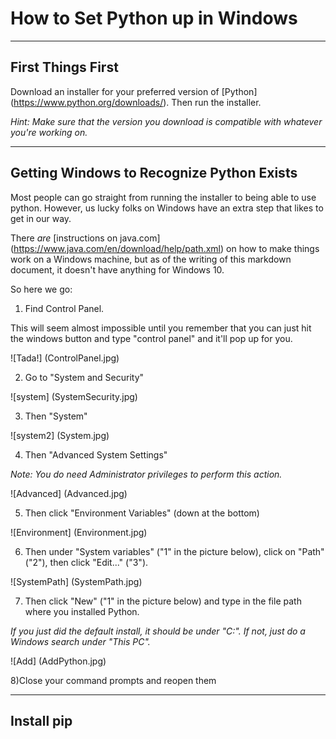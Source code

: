 # How to Set Python up in Windows

----
## First Things First
Download an installer for your preferred version of [Python] (https://www.python.org/downloads/). Then run the installer.

*Hint: Make sure that the version you download is compatible with whatever you're working on.*

----
## Getting Windows to Recognize Python Exists
Most people can go straight from running the installer to being able to use python. However, us lucky folks on Windows have an extra step that likes to get in our way.

There *are* [instructions on java.com] (https://www.java.com/en/download/help/path.xml) on how to make things work on a Windows machine, but as of the writing of this markdown document, it doesn't have anything for Windows 10.

So here we go:

1) Find Control Panel.

This will seem almost impossible until you remember that you can just hit the windows button and type "control panel" and it'll pop up for you.

![Tada!] (ControlPanel.jpg)

2) Go to "System and Security"

![system] (SystemSecurity.jpg)

3) Then "System"

![system2] (System.jpg)

4) Then "Advanced System Settings"

*Note: You do need Administrator privileges to perform this action.*

![Advanced] (Advanced.jpg)

5) Then click "Environment Variables" (down at the bottom)

![Environment] (Environment.jpg)

6) Then under "System variables" ("1" in the picture below), click on "Path" ("2"), then click "Edit..." ("3").

![SystemPath] (SystemPath.jpg)

7) Then click "New" ("1" in the picture below) and type in the file path where you installed Python.

*If you just did the default install, it should be under "C:". If not, just do a Windows search under "This PC".*

![Add] (AddPython.jpg)

8)Close your command prompts and reopen them

----
## Install pip
